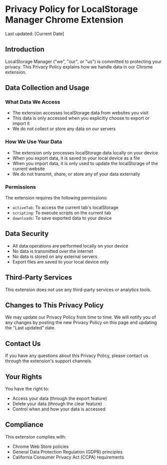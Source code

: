 # Privacy Policy for LocalStorage Manager Chrome Extension

Last updated: [Current Date]

## Introduction

LocalStorage Manager ("we", "our", or "us") is committed to protecting your privacy. This Privacy Policy explains how we handle data in our Chrome extension.

## Data Collection and Usage

### What Data We Access

- The extension accesses localStorage data from websites you visit
- This data is only accessed when you explicitly choose to export or import it
- We do not collect or store any data on our servers

### How We Use Your Data

- The extension only processes localStorage data locally on your device
- When you export data, it is saved to your local device as a file
- When you import data, it is only used to update the localStorage of the current website
- We do not transmit, share, or store any of your data externally

### Permissions

The extension requires the following permissions:

- `activeTab`: To access the current tab's localStorage
- `scripting`: To execute scripts on the current tab
- `downloads`: To save exported data to your device

## Data Security

- All data operations are performed locally on your device
- No data is transmitted over the internet
- No data is stored on any external servers
- Export files are saved to your local device only

## Third-Party Services

This extension does not use any third-party services or analytics tools.

## Changes to This Privacy Policy

We may update our Privacy Policy from time to time. We will notify you of any changes by posting the new Privacy Policy on this page and updating the "Last updated" date.

## Contact Us

If you have any questions about this Privacy Policy, please contact us through the extension's support channels.

## Your Rights

You have the right to:

- Access your data (through the export feature)
- Delete your data (through the clear feature)
- Control when and how your data is accessed

## Compliance

This extension complies with:

- Chrome Web Store policies
- General Data Protection Regulation (GDPR) principles
- California Consumer Privacy Act (CCPA) requirements
